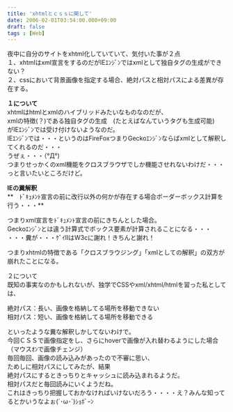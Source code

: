 ```yaml
---
title: 'xhtmlとｃｓｓに関して'
date: 2006-02-01T03:54:00.000+09:00
draft: false
tags : [Web]
---
```


夜中に自分のサイトをxhtml化していていて、気付いた事が２点  
１、xhtmlはxml宣言をするのだがIEｴﾝｼﾞﾝではxmlとして独自タグの生成ができない？  
２、cssにおいて背景画像を指定する場合、絶対パスと相対パスによる差異が存在する。  
  
**１について**  
xhtmlはhtmlとxmlのハイブリッドみたいなものなのだが、  
xmlの特徴(？)である独自タグの生成　(たとえばなんていうタグも生成可能)  
がIEｴﾝｼﾞﾝでは受け付けないようなのだ。  
IEｴﾝｼﾞﾝでは・・・というのはFireFoxつまりGeckoｴﾝｼﾞﾝならばxmlとして解釈してくれるのだ・・・  
うぜぇ・・・（°Д°)  
つまりせっかくのxml機能をクロスブラウザでしか機能させれないわけだ・・・  
っと言いたいところだけど。  
  
**IEの糞解釈**  
**　ﾄﾞｷｭﾒﾝﾄ宣言の前に改行以外の何かが存在する場合ボーダーボックス計算を行う・・・**  
  
つまりxml宣言をﾄﾞｷｭﾒﾝﾄ宣言の前にきちんとした場合。  
Geckoｴﾝｼﾞﾝとは違う計算式でボックス要素が計算されることになる・・・  
・・・糞が・・・ｹﾞｲⅡはW3cに謝れ！きちんと謝れ！  
  
つまりxhtmlの特徴である「クロスブラウジング」「xmlとしての解釈」の双方が崩れたことになる。  
  
２について  
既知の事実なのかもしれないが、独学でCSSやxml/xhtml/htmlを習った私としては、  
  
絶対パス：長い、画像を格納してる場所を移動できない  
相対パス：短い、画像を格納してる場所を移動できる  
  
といったような糞な解釈しかしてないわけで。  
今回ＣＳＳで画像指定をし、さらにhoverで画像が入れ替わるようにした場合（マウスｵﾝで画像チェンジ）  
毎回毎回、画像の読み込みがあったので不審に思い、  
ためしに相対パスにしてみたが、結果  
絶対パスにするときっちりとキャッシュに読み込まれるようだ。  
相対パスだと毎回読みにいくようだね。  
これはきっちり把握しておかなければいけないだろう・・・・え？みんな知ってるとかいうなよぉ(´･ω･\`)ｼｮﾎﾞｰﾝ